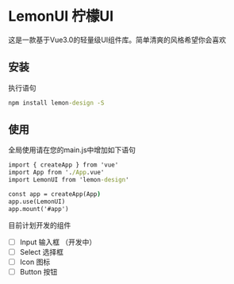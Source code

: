 # LemonUI 柠檬UI

这是一款基于Vue3.0的轻量级UI组件库。简单清爽的风格希望你会喜欢

## 安装

执行语句

```cmd
npm install lemon-design -S
```

## 使用

全局使用请在您的main.js中增加如下语句

```cmd
import { createApp } from 'vue'
import App from './App.vue'
import LemonUI from 'lemon-design'

const app = createApp(App)
app.use(LemonUI)
app.mount('#app')
```

目前计划开发的组件

- [ ] Input 输入框 （开发中）
- [ ] Select 选择框
- [ ] Icon 图标
- [ ] Button 按钮
